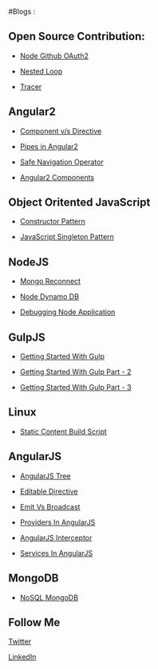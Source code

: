 #Blogs :

Open Source Contribution:
-------------------------

* [Node Github OAuth2](https://www.npmjs.com/package/node-github-oauth2)

* [Nested Loop](https://www.npmjs.com/package/nested-loop)

* [Tracer](https://github.com/baryon/tracer/graphs/contributors)


Angular2
---

* [Component v/s Directive](https://amitthakkar.github.io/Component-vs-Directive/)

* [Pipes in Angular2](https://amitthakkar.github.io/Pipes-In-Angular2)

* [Safe Navigation Operator](https://amitthakkar.github.io/Safe-Navigation-Operator)

* [Angular2 Components](https://amitthakkar.github.io/Angular2-Components)

Object Oritented JavaScript
---

* [Constructor Pattern](https://amitthakkar.github.io/Constructor-Pattern)

* [JavaScript Singleton Pattern](https://amitthakkar.github.io/JavaScript-Singleton-Pattern/)

NodeJS
---

* [Mongo Reconnect](https://amitthakkar.github.io/mongo-reconnect)

* [Node Dynamo DB](https://amitthakkar.github.io/NodeDynamoDBApp)

* [Debugging Node Application](https://amitthakkar.github.io/Debugging-NodeJS-Application)

GulpJS
---

* [Getting Started With Gulp](https://amitthakkar.github.io/Getting-Started-With-Gulp)

* [Getting Started With Gulp Part - 2](https://amitthakkar.github.io/Getting-Started-With-Gulp-Part-2)

* [Getting Started With Gulp Part - 3](https://amitthakkar.github.io/Getting-Started-With-Gulp-Part-3)


Linux
---

* [Static Content Build Script](https://amitthakkar.github.io/static-content-build-script)

AngularJS
---

* [AngularJS Tree](https://amitthakkar.github.io/AngularJS-Tree)

* [Editable Directive](https://amitthakkar.github.io/EditableDirective)

* [Emit Vs Broadcast](https://amitthakkar.github.io/emit-vs-broadcast)

* [Providers In AngularJS](https://amitthakkar.github.io/Providers-In-AngularJS)

* [AngularJS Interceptor](https://amitthakkar.github.io/AngularJS-Interceptor)

* [Services In AngularJS](https://amitthakkar.github.io/Service-In-AngularJS)

MongoDB
---

* [NoSQL MongoDB](https://amitthakkar.github.io/NoSQL-MongoDB)


Follow Me
---

[Twitter](https://twitter.com/amit_thakkar01)

[LinkedIn](https://in.linkedin.com/in/amitthakkar01)